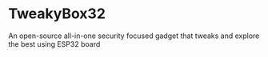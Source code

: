# TweakyBox32
An open-source all-in-one security focused gadget that tweaks and explore the best using ESP32 board
